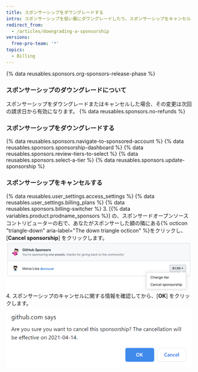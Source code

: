 ```yaml
---
title: スポンサーシップをダウングレードする
intro: スポンサーシップを低い層にダウングレードしたり、スポンサーシップをキャンセルしたりすることができます。
redirect_from:
  - /articles/downgrading-a-sponsorship
versions:
  free-pro-team: '*'
topics:
  - Billing
---
```


{% data reusables.sponsors.org-sponsors-release-phase %}

### スポンサーシップのダウングレードについて

スポンサーシップをダウングレードまたはキャンセルした場合、その変更は次回の請求日から有効になります。 {% data reusables.sponsors.no-refunds %}

### スポンサーシップをダウングレードする

{% data reusables.sponsors.navigate-to-sponsored-account %}
{% data reusables.sponsors.sponsorship-dashboard %}
{% data reusables.sponsors.review-tiers-to-select %}
{% data reusables.sponsors.select-a-tier %}
{% data reusables.sponsors.update-sponsorship %}

### スポンサーシップをキャンセルする

{% data reusables.user_settings.access_settings %}
{% data reusables.user_settings.billing_plans %}
{% data reusables.sponsors.billing-switcher %}
3. [{% data variables.product.prodname_sponsors %}] の、スポンサードオープンソースコントリビューターの右で、あなたがスポンサーした額の隣にある{% octicon "triangle-down" aria-label="The down triangle octicon" %}をクリックし、[**Cancel sponsorship**] をクリックします。 ![[Cancel sponsorship] ボタン](/assets/images/help/billing/edit-sponsor-billing.png)
4. スポンサーシップのキャンセルに関する情報を確認してから、[**OK**] をクリックします。 ![キャンセルの確認ボックス](/assets/images/help/billing/confirm-sponsorship-cancellation.png)
